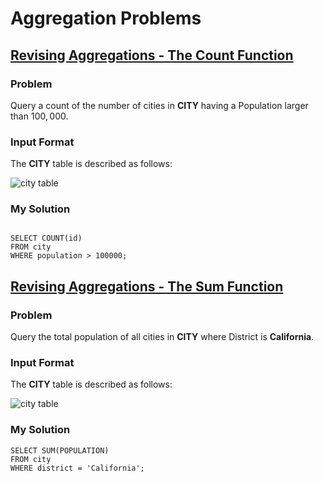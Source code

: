 # Aggregation Problems

## [Revising Aggregations - The Count Function](https://www.hackerrank.com/challenges/revising-aggregations-the-count-function/problem)

### Problem

Query a count of the number of cities in **CITY** having a Population larger than $100,000$.

### Input Format

The **CITY** table is described as follows:

![city table](https://s3.amazonaws.com/hr-challenge-images/8137/1449729804-f21d187d0f-CITY.jpg 'city table')

### My Solution

``` mysql

SELECT COUNT(id)
FROM city
WHERE population > 100000;

```

## [Revising Aggregations - The Sum Function](https://www.hackerrank.com/challenges/revising-aggregations-sum/problem)

### Problem

Query the total population of all cities in **CITY** where District is **California**.

### Input Format

The **CITY** table is described as follows:

![city table](https://s3.amazonaws.com/hr-challenge-images/8137/1449729804-f21d187d0f-CITY.jpg 'city table')

### My Solution

```mysql
SELECT SUM(POPULATION)
FROM city
WHERE district = 'California';
```